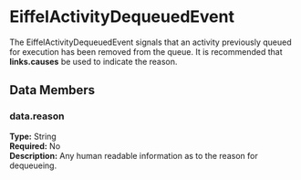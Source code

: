 # EiffelActivityDequeuedEvent
The EiffelActivityDequeuedEvent signals that an activity previously queued for execution has been removed from the queue. It is recommended that __links.causes__ be used to indicate the reason.

## Data Members
### data.reason
__Type:__ String  
__Required:__ No  
__Description:__ Any human readable information as to the reason for dequeueing.
